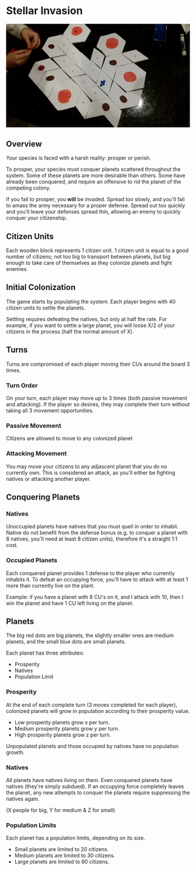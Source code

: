 # Stellar Invasion

![](layout.jpg)

## Overview

Your species is faced with a harsh reality: prosper or perish.

To prosper, your species must conquer planets scattered throughout the system. Some of these planets are more desirable than others. Some have already been conquered, and require an offensive to rid the planet of the competing colony.

If you fail to prosper, you **will** be invaded. Spread too slowly, and you'll fail to amass the army necessary for a proper defense. Spread out too quickly and you'll leave your defenses spread thin, allowing an enemy to quickly conquer your citizenship.

## Citizen Units

Each wooden block represents 1 citizen unit. 1 citizen unit is equal to a good number of citizens; not too big to transport between planets, but big enough to take care of themselves as they colonize planets and fight enemies.

## Initial Colonization

The game starts by populating the system. Each player begins with 40 citizen units to settle the planets. 

Settling requires defeating the natives, but only at half the rate. For example, if you want to settle a large planet, you will loose X/2 of your citizens in the process (half the normal amount of X).

## Turns

Turns are compromised of each player moving their CUs around the board 3 times. 

### Turn Order

On your turn, each player may move up to 3 times (both passive movement and attacking). If the player so desires, they may complete their turn without taking all 3 movement opportunities. 

### Passive Movement

Citizens are allowed to move to any colonized planet 

### Attacking Movement

You may move your citizens to any adjascent planet that you do no currently own. This is considered an attack, as you'll either be fighting natives or attacking another player.

## Conquering Planets

### Natives

Unoccupied planets have natives that you must quell in order to inhabit. Native do not benefit from the defense bonus (e.g. to conquer a planet with 8 natives, you'll need at least 8 citizen units), therefore it's a straight 1:1 cost. 

### Occupied Planets

Each conquered planet provides 1 defense to the player who currently inhabits it. To defeat an occupying force, you'll have to attack with at least 1 more than currently live on the plant. 

Example: if you have a planet with 8 CU's on it, and I attack with 10, then I win the planet and have 1 CU left living on the planet.

## Planets

The big red dots are big planets, the slightly smaller ones are medium planets, and the small blue dots are small planets.

Each planet has three attributes:

- Prosperity
- Natives
- Population Limit

### Prosperity

At the end of each complete turn (3 moves completed for each player), colonized planets will grow in population according to their prosperity value.

- Low prosperity planets grow x per turn.
- Medium prosperity planets grow y per turn.
- High prosperity planets grow z per turn.

Unpopulated planets and those occupied by natives have no population growth.

### Natives 

All planets have natives living on them. Even conquered planets have natives (they're simply subdued). If an occupying force completely leaves the planet, any new attempts to conquer the planets require suppressing the natives again. 

(X people for big, Y for medium & Z for small)

### Population Limits

Each planet has a population limits, depending on its size. 

- Small planets are limited to 20 citizens.
- Medium planets are limited to 30 citizens.
- Large planets are limited to 60 citizens.
